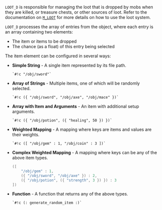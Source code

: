 `LOOT_D` is responsible for managing the loot that is dropped by mobs when
they are killed, or treasure chests, or other sources of loot. Refer to the
documentation on [`M_LOOT`](../modules/std/loot.md) for more details on how to
use the loot system.

`LOOT_D` processes the array of entries from the object, where each entry is an
array containing two elements:

* The item or items to be dropped
* The chance (as a float) of this entry being selected

The item element can be configured in several ways:

* **Simple String** - A single item represented by its file path.

      `#!c "/obj/sword"`

* **Array of Strings** - Multiple items, one of which will be randomly
  selected.

      `#!c ({ "/obj/sword", "/obj/axe", "/obj/mace" })`

* **Array with Item and Arguments** - An item with additional setup arguments.

      `#!c ({ "/obj/potion", ({ "healing", 50 }) })`

* **Weighted Mapping** - A mapping where keys are items and values are their
  weights.

      `#!c ([ "/obj/gem" : 1, "/obj/coin" : 3 ])`

* **Complex Weighted Mapping** - A mapping where keys can be any of the above
  item types.

    ``` c
    ([
        "/obj/gem" : 1,
        ({ "/obj/sword", "/obj/axe" }) : 2,
        ({ "/obj/potion", ({ "strength", 3 }) }) : 3
    ])
    ```

* **Function** - A function that returns any of the above types.

      `#!c (: generate_random_item :)`
